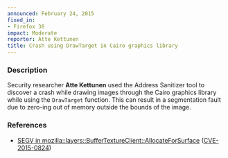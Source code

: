 ```yaml
---
announced: February 24, 2015
fixed_in:
- Firefox 36
impact: Moderate
reporter: Atte Kettunen
title: Crash using DrawTarget in Cairo graphics library
---
```


<h3>Description</h3>

<p>Security researcher <strong>Atte Kettunen</strong> used the Address Sanitizer
tool to discover a crash while drawing images through the Cairo graphics library
while using the <code>DrawTarget</code> function. This can result in a
segmentation fault due to zero-ing out of memory outside the bounds of the
image.
</p>

<h3>References</h3>

<ul>
  <li><a href="https://bugzilla.mozilla.org/show_bug.cgi?id=1095925">
       SEGV in mozilla::layers::BufferTextureClient::AllocateForSurface</a>
(<a href="http://cve.mitre.org/cgi-bin/cvename.cgi?name=CVE-2015-0824"
class="ex-ref">CVE-2015-0824</a>)</li>
</ul>



